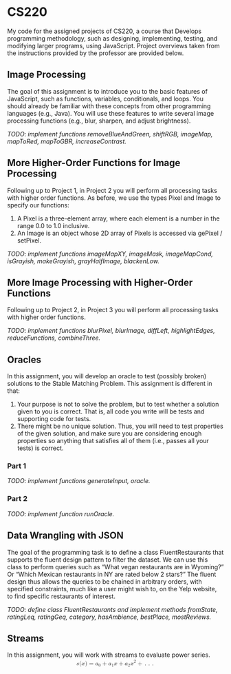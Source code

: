 # CS220
 
My code for the assigned projects of CS220, a course that Develops programming methodology, such as designing, implementing, testing, and modifying larger programs, using JavaScript. Project overviews taken from the instructions provided by the professor are provided below.
 
## Image Processing

The goal of this assignment is to introduce you to the basic features of JavaScript, such as functions, variables, conditionals, and loops. You should already be familiar with these concepts from other programming languages (e.g., Java). You will use these features to write several image processing functions (e.g., blur, sharpen, and adjust brightness).

_TODO: implement functions removeBlueAndGreen, shiftRGB, imageMap, mapToRed, mapToGBR, increaseContrast._

## More Higher-Order Functions for Image Processing

Following up to Project 1, in Project 2 you will perform all processing tasks with higher order functions. As before, we use the types Pixel and Image to specify our functions:
1. A Pixel is a three-element array, where each element is a number in the range 0.0 to 1.0 inclusive.
2. An Image is an object whose 2D array of Pixels is accessed via gePixel / setPixel.

_TODO: implement functions imageMapXY, imageMask, imageMapCond, isGrayish, makeGrayish, grayHalfImage, blackenLow._

## More Image Processing with Higher-Order Functions

Following up to Project 2, in Project 3 you will perform all processing tasks with higher order functions.

_TODO: implement functions blurPixel, blurImage, diffLeft, highlightEdges, reduceFunctions, combineThree._

## Oracles
In this assignment, you will develop an oracle to test (possibly broken) solutions to the Stable Matching Problem. This assignment is different in that:
1. Your purpose is not to solve the problem, but to test whether a solution given to you is correct. That is, all code you write will be tests and supporting code for tests.
2. There might be no unique solution. Thus, you will need to test properties of the given solution, and make sure you are considering enough properties so anything that satisfies all of them (i.e., passes all your tests) is correct.

### Part 1

_TODO: implement functions generateInput, oracle._

### Part 2

_TODO: implement function runOracle._

## Data Wrangling with JSON
The goal of the programming task is to define a class FluentRestaurants that supports the fluent design pattern to filter the dataset. We can use this class to perform queries such as “What vegan restaurants are in Wyoming?” Or “Which Mexican restaurants in NY are rated below 2 stars?” The fluent design thus allows the queries to be chained in arbitrary orders, with specified constraints, much like a user might wish to, on the Yelp website, to find specific restaurants of interest.

_TODO: define class FluentRestaurants and implement methods fromState, ratingLeq, ratingGeq, category, hasAmbience, bestPlace, mostReviews._

## Streams

In this assignment, you will work with streams to evaluate power series.
<math xmlns="http://www.w3.org/1998/Math/MathML" display="block">
  <mstyle displaystyle="true" scriptlevel="0">
    <mrow data-mjx-texclass="ORD">
      <mtable rowspacing=".5em" columnspacing="1em" displaystyle="true">
        <mtr>
          <mtd>
            <mi>s</mi>
            <mo stretchy="false">(</mo>
            <mi>x</mi>
            <mo stretchy="false">)</mo>
            <mo>=</mo>
            <msub>
              <mi>a</mi>
              <mrow data-mjx-texclass="ORD">
                <mn>0</mn>
              </mrow>
            </msub>
            <mo>+</mo>
            <msub>
              <mi>a</mi>
              <mrow data-mjx-texclass="ORD">
                <mn>1</mn>
              </mrow>
            </msub>
            <mi>x</mi>
            <mo>+</mo>
            <msub>
              <mi>a</mi>
              <mrow data-mjx-texclass="ORD">
                <mn>2</mn>
              </mrow>
            </msub>
            <msup>
              <mi>x</mi>
              <mn>2</mn>
            </msup>
            <mo>+</mo>
            <mo>.</mo>
            <mo>.</mo>
            <mo>.</mo>
          </mtd>
        </mtr>
      </mtable>
    </mrow>
  </mstyle>
</math>
